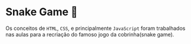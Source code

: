 # Snake Game :snake:

Os conceitos de `HTML`, `CSS`, e principalmente `JavaScript` foram trabalhados nas aulas para a recriação do famoso jogo da cobrinha(snake game).
